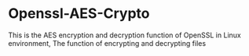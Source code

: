 # Openssl-AES-Crypto
This is the AES encryption and decryption function of OpenSSL in Linux environment,  The function of encrypting and decrypting files
